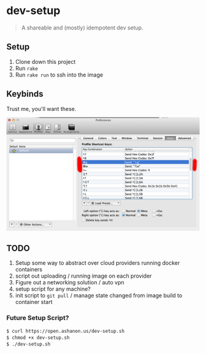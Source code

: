 # dev-setup

> A shareable and (mostly) idempotent dev setup.

## Setup

1. Clone down this project
2. Run `rake`
3. Run `rake run` to ssh into the image

## Keybinds

Trust me, you'll want these.

![osx keybinds](keybinds.png)

## TODO

1. Setup some way to abstract over cloud providers running docker containers
  1. script out uploading / running image on each provider
1. Figure out a networking solution / auto vpn
1. setup script for any machine?
1. init script to `git pull` / manage state changed from image build to container start

### Future Setup Script?

```bash
$ curl https://open.ashanon.us/dev-setup.sh
$ chmod +x dev-setup.sh
$ ./dev-setup.sh
```
